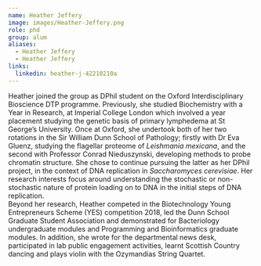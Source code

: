 ```yaml
---
name: Heather Jeffery
image: images/Heather-Jeffery.png
role: phd
group: alum
aliases:
  - Heather Jeffery
  - Heather Jeffery
links:
  linkedin: heather-j-42210210a
---
```


Heather joined the group as DPhil student on the Oxford Interdisciplinary Bioscience DTP programme. 
Previously, she studied Biochemistry with a Year in Research, at Imperial College London which involved a 
year placement studying the genetic basis of primary lymphedema at St George’s University. Once at Oxford, 
she undertook both of her two rotations in the Sir William Dunn School of Pathology; firstly with Dr Eva Gluenz, 
studying the flagellar proteome of <em>Leishmania mexicana</em>, and the second with Professor Conrad Nieduszynski, 
developing methods to probe chromatin structure. She chose to continue pursuing the latter as her DPhil project, 
in the context of DNA replication in *Saccharomyces cerevisiae*. Her research interests focus around 
understanding the stochastic or non-stochastic nature of protein loading on to DNA in the initial 
steps of DNA replication.  
Beyond her research, Heather  competed in the Biotechnology Young Entrepreneurs Scheme (YES) 
competition 2018,  led the Dunn School Graduate Student Association and  demonstrated for 
Bacteriology undergraduate modules and Programming and Bioinformatics graduate modules. 
In addition, she wrote for the departmental news desk, participated in lab public engagement activities, 
learnt Scottish Country dancing and plays violin with the Ozymandias String Quartet.
